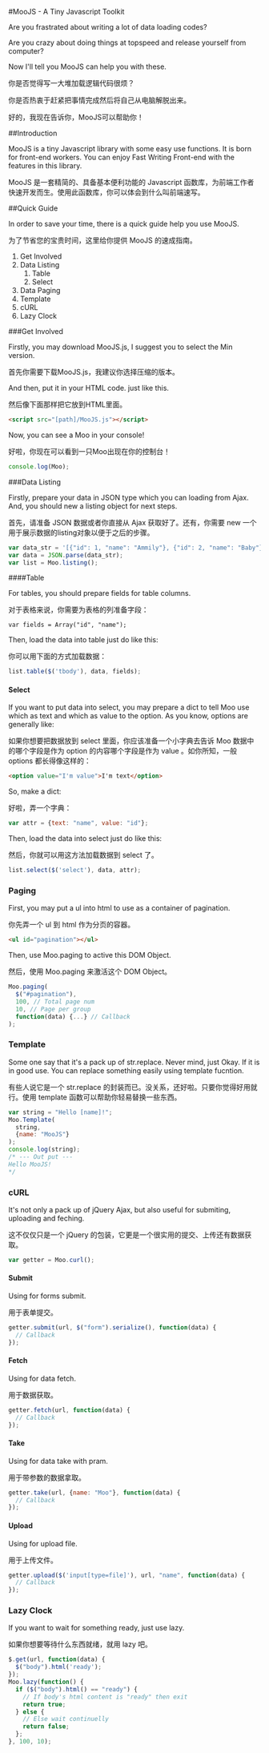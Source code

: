 #MooJS - A Tiny Javascript Toolkit

Are you frastrated about writing a lot of data loading codes?

Are you crazy about doing things at topspeed and release yourself from computer?

Now I'll tell you MooJS can help you with these.

你是否觉得写一大堆加载逻辑代码很烦？

你是否热衷于赶紧把事情完成然后将自己从电脑解脱出来。

好的，我现在告诉你，MooJS可以帮助你！

##Introduction

MooJS is a tiny Javascript library with some easy use functions. It is born for front-end workers. You can enjoy Fast Writing Front-end with the features in this library.

MooJS 是一套精简的、具备基本便利功能的 Javascript 函数库，为前端工作者快速开发而生。使用此函数库，你可以体会到什么叫前端速写。

##Quick Guide 

In order to save your time, there is a quick guide help you use MooJS.

为了节省您的宝贵时间，这里给你提供 MooJS 的速成指南。

1. Get Involved
2. Data Listing
   1. Table
   2. Select
3. Data Paging
4. Template
5. cURL
6. Lazy Clock

###Get Involved

Firstly, you may download MooJS.js, I suggest you to select the Min version.

首先你需要下载MooJS.js，我建议你选择压缩的版本。

And then, put it in your HTML code. just like this.

然后像下面那样把它放到HTML里面。

```html
<script src="[path]/MooJS.js"></script>
```

Now, you can see a Moo in your console!

好啦，你现在可以看到一只Moo出现在你的控制台！

```javascript
console.log(Moo);
```

###Data Listing

Firstly, prepare your data in JSON type which you can loading from Ajax. And, you should new a listing object for next steps.

首先，请准备 JSON 数据或者你直接从 Ajax 获取好了。还有，你需要 new 一个用于展示数据的listing对象以便于之后的步骤。

```javascript
var data_str = '[{"id": 1, "name": "Ammily"}, {"id": 2, "name": "Baby"}]';
var data = JSON.parse(data_str);
var list = Moo.listing();
```

####Table

For tables, you should prepare fields for table columns.

对于表格来说，你需要为表格的列准备字段：

```
var fields = Array("id", "name");
```

Then, load the data into table just do like this:

你可以用下面的方式加载数据：

```javascript
list.table($('tbody'), data, fields);
```

#### Select

If you want to put data into select, you may prepare a dict to tell Moo use which as text and which as value to the option. As you know, options are generally like:

如果你想要把数据放到 select 里面，你应该准备一个小字典去告诉 Moo 数据中的哪个字段是作为 option 的内容哪个字段是作为 value 。如你所知，一般 options 都长得像这样的：

```html
<option value="I'm value">I'm text</option>
```

So, make a dict:

好啦，弄一个字典：

```javascript
var attr = {text: "name", value: "id"};
```

Then, load the data into select just do like this:

然后，你就可以用这方法加载数据到 select 了。

```javascript
list.select($('select'), data, attr);
```

### Paging

First, you may put a ul into html to use as a container of pagination.

你先弄一个 ul 到 html 作为分页的容器。

```html
<ul id="pagination"></ul>
```

Then, use Moo.paging to active this DOM Object.

然后，使用 Moo.paging 来激活这个 DOM Object。

```javascript
Moo.paging(
  $("#pagination"),
  100, // Total page num
  10, // Page per group
  function(data) {...} // Callback
);
```

### Template

Some one say that it's a pack up of str.replace. Never mind, just Okay. If it is in good use. You can replace something easily using template fucntion.

有些人说它是一个 str.replace 的封装而已。没关系，还好啦。只要你觉得好用就行。使用 template 函数可以帮助你轻易替换一些东西。

```javascript
var string = "Hello [name]!";
Moo.Template(
  string,
  {name: "MooJS"}
);
console.log(string);
/* --- Out put ---
Hello MooJS!
*/
```

### cURL

It's not only a pack up of jQuery Ajax, but also useful for submiting, uploading and feching.

这不仅仅只是一个 jQuery 的包装，它更是一个很实用的提交、上传还有数据获取。

```javascript
var getter = Moo.curl();
```

#### Submit

Using for forms submit.

用于表单提交。

```javascript
getter.submit(url, $("form").serialize(), function(data) {
  // Callback
});
```

#### Fetch

Using for data fetch.

用于数据获取。

```javascript
getter.fetch(url, function(data) {
  // Callback
});
```

#### Take

Using for data take with pram.

用于带参数的数据拿取。

```javascript
getter.take(url, {name: "Moo"}, function(data) {
  // Callback
});
```

#### Upload

Using for upload file.

用于上传文件。

```javascript
getter.upload($('input[type=file]'), url, "name", function(data) {
  // Callback
});
```

### Lazy Clock

If you want to wait for something ready, just use lazy.

如果你想要等待什么东西就绪，就用 lazy 吧。

```javascript
$.get(url, function(data) {
  $("body").html('ready');
});
Moo.lazy(function() {
  if ($("body").html() == "ready") {
    // If body's html content is "ready" then exit
    return true;
  } else {
    // Else wait continuelly
    return false;
  };
}, 100, 10);
```

